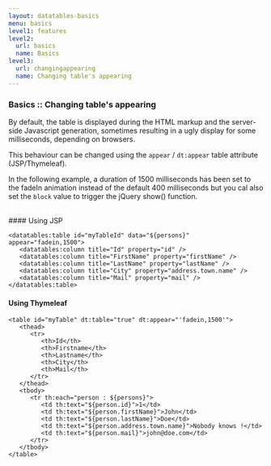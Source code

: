 ```yaml
---
layout: datatables-basics
menu: basics
level1: features
level2:
  url: basics
  name: Basics
level3:
  url: changingappearing
  name: Changing table's appearing
---
```


### Basics :: Changing table\'s appearing

By default, the table is displayed during the HTML markup and the server-side Javascript generation, sometimes resulting in a ugly display for some milliseconds, depending on browsers. 

This behaviour can be changed using the `appear` / `dt:appear` table attribute (JSP/Thymeleaf).

In the following example, a duration of 1500 milliseconds has been set to the fadeIn animation instead of the default 400 milliseconds but you cal also set the `block` value to trigger the jQuery show() function.

<br />
#### Using JSP

	<datatables:table id="myTableId" data="${persons}" appear="fadein,1500">
	   <datatables:column title="Id" property="id" />
	   <datatables:column title="FirstName" property="firstName" />
	   <datatables:column title="LastName" property="lastName" />
	   <datatables:column title="City" property="address.town.name" />
	   <datatables:column title="Mail" property="mail" />
	</datatables:table>

#### Using Thymeleaf

	<table id="myTable" dt:table="true" dt:appear="'fadein,1500'">
	   <thead>
	      <tr>
	         <th>Id</th>
	         <th>Firstname</th>
	         <th>Lastname</th>
	         <th>City</th>
	         <th>Mail</th>
	      </tr>
	   </thead>
	   <tbody>
	      <tr th:each="person : ${persons}">
	         <td th:text="${person.id}">1</td>
	         <td th:text="${person.firstName}">John</td>
	         <td th:text="${person.lastName}">Doe</td>
	         <td th:text="${person.address.town.name}">Nobody knows !</td>
	         <td th:text="${person.mail}">john@doe.com</td>
	      </tr>
	   </tbody>
	</table>
